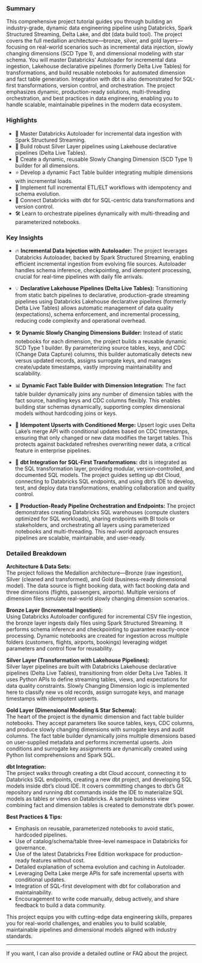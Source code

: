 ### Summary
This comprehensive project tutorial guides you through building an industry-grade, dynamic data engineering pipeline using Databricks, Spark Structured Streaming, Delta Lake, and dbt (data build tool). The project covers the full medallion architecture—bronze, silver, and gold layers—focusing on real-world scenarios such as incremental data injection, slowly changing dimensions (SCD Type 1), and dimensional modeling with star schema. You will master Databricks’ Autoloader for incremental data ingestion, Lakehouse declarative pipelines (formerly Delta Live Tables) for transformations, and build reusable notebooks for automated dimension and fact table generation. Integration with dbt is also demonstrated for SQL-first transformations, version control, and orchestration. The project emphasizes dynamic, production-ready solutions, multi-threading orchestration, and best practices in data engineering, enabling you to handle scalable, maintainable pipelines in the modern data ecosystem.

### Highlights
- 🚀 Master Databricks Autoloader for incremental data ingestion with Spark Structured Streaming.
- 🥈 Build robust Silver Layer pipelines using Lakehouse declarative pipelines (Delta Live Tables).
- 💎 Create a dynamic, reusable Slowly Changing Dimension (SCD Type 1) builder for all dimensions.
- ⭐ Develop a dynamic Fact Table builder integrating multiple dimensions with incremental loads.
- 🔄 Implement full incremental ETL/ELT workflows with idempotency and schema evolution.
- 🔗 Connect Databricks with dbt for SQL-centric data transformations and version control.
- 🛠️ Learn to orchestrate pipelines dynamically with multi-threading and parameterized notebooks.

### Key Insights
- 🔥 **Incremental Data Injection with Autoloader:** The project leverages Databricks Autoloader, backed by Spark Structured Streaming, enabling efficient incremental ingestion from evolving file sources. Autoloader handles schema inference, checkpointing, and idempotent processing, crucial for real-time pipelines with daily file arrivals.

- 💡 **Declarative Lakehouse Pipelines (Delta Live Tables):** Transitioning from static batch pipelines to declarative, production-grade streaming pipelines using Databricks Lakehouse declarative pipelines (formerly Delta Live Tables) allows automatic management of data quality (expectations), schema enforcement, and incremental processing, reducing code complexity and operational overhead.

- 🛠️ **Dynamic Slowly Changing Dimensions Builder:** Instead of static notebooks for each dimension, the project builds a reusable dynamic SCD Type 1 builder. By parameterizing source tables, keys, and CDC (Change Data Capture) columns, this builder automatically detects new versus updated records, assigns surrogate keys, and manages create/update timestamps, vastly improving maintainability and scalability.

- 📊 **Dynamic Fact Table Builder with Dimension Integration:** The fact table builder dynamically joins any number of dimension tables with the fact source, handling keys and CDC columns flexibly. This enables building star schemas dynamically, supporting complex dimensional models without hardcoding joins or keys.

- 🔄 **Idempotent Upserts with Conditioned Merge:** Upsert logic uses Delta Lake’s merge API with conditional updates based on CDC timestamps, ensuring that only changed or new data modifies the target tables. This protects against backdated refreshes overwriting newer data, a critical feature in enterprise pipelines.

- 🔗 **dbt Integration for SQL-First Transformations:** dbt is integrated as the SQL transformation layer, providing modular, version-controlled, and documented SQL models. The project guides setting up dbt Cloud, connecting to Databricks SQL endpoints, and using dbt’s IDE to develop, test, and deploy data transformations, enabling collaboration and quality control.

- 🎯 **Production-Ready Pipeline Orchestration and Endpoints:** The project demonstrates creating Databricks SQL warehouses (compute clusters optimized for SQL workloads), sharing endpoints with BI tools or stakeholders, and orchestrating all layers using parameterized notebooks and multi-threading. This real-world approach ensures pipelines are scalable, maintainable, and user-ready.

### Detailed Breakdown

**Architecture & Data Sets:**  
The project follows the Medallion architecture—Bronze (raw ingestion), Silver (cleaned and transformed), and Gold (business-ready dimensional model). The data source is flight booking data, with fact booking data and three dimensions (flights, passengers, airports). Multiple versions of dimension files simulate real-world slowly changing dimension scenarios.

**Bronze Layer (Incremental Ingestion):**  
Using Databricks Autoloader configured for incremental CSV file ingestion, the bronze layer ingests daily files using Spark Structured Streaming. It performs schema inference and checkpointing to guarantee exactly-once processing. Dynamic notebooks are created for ingestion across multiple folders (customers, flights, airports, bookings) leveraging widget parameters and control flow for reusability.

**Silver Layer (Transformation with Lakehouse Pipelines):**  
Silver layer pipelines are built with Databricks Lakehouse declarative pipelines (Delta Live Tables), transitioning from older Delta Live Tables. It uses Python APIs to define streaming tables, views, and expectations for data quality constraints. Slowly Changing Dimension logic is implemented here to classify new vs old records, assign surrogate keys, and manage timestamps with idempotent upserts.

**Gold Layer (Dimensional Modeling & Star Schema):**  
The heart of the project is the dynamic dimension and fact table builder notebooks. They accept parameters like source tables, keys, CDC columns, and produce slowly changing dimensions with surrogate keys and audit columns. The fact table builder dynamically joins multiple dimensions based on user-supplied metadata and performs incremental upserts. Join conditions and surrogate key assignments are dynamically created using Python list comprehensions and Spark SQL.

**dbt Integration:**  
The project walks through creating a dbt Cloud account, connecting it to Databricks SQL endpoints, creating a new dbt project, and developing SQL models inside dbt’s cloud IDE. It covers committing changes to dbt’s Git repository and running dbt commands inside the IDE to materialize SQL models as tables or views on Databricks. A sample business view combining fact and dimension tables is created to demonstrate dbt’s power.

**Best Practices & Tips:**  
- Emphasis on reusable, parameterized notebooks to avoid static, hardcoded pipelines.  
- Use of catalog/schema/table three-level namespace in Databricks for governance.  
- Use of the latest Databricks Free Edition workspace for production-ready features without cost.  
- Detailed explanation of schema evolution and caching in Autoloader.  
- Leveraging Delta Lake merge APIs for safe incremental upserts with conditional updates.  
- Integration of SQL-first development with dbt for collaboration and maintainability.  
- Encouragement to write code manually, debug actively, and share feedback to build a data community.

This project equips you with cutting-edge data engineering skills, prepares you for real-world challenges, and enables you to build scalable, maintainable pipelines and dimensional models aligned with industry standards.

---

If you want, I can also provide a detailed outline or FAQ about the project.
